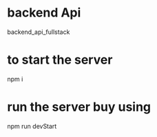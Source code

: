 #  backend Api

backend_api_fullstack  

# to start the server 
npm i
# run the server buy using 
npm run devStart

